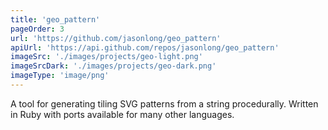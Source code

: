 ```yaml
---
title: 'geo_pattern'
pageOrder: 3
url: 'https://github.com/jasonlong/geo_pattern'
apiUrl: 'https://api.github.com/repos/jasonlong/geo_pattern'
imageSrc: './images/projects/geo-light.png'
imageSrcDark: './images/projects/geo-dark.png'
imageType: 'image/png'
---
```

A tool for generating tiling SVG patterns from a string procedurally. Written in Ruby with ports available for many other languages.
